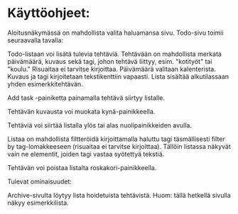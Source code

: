# Käyttöohjeet:

Aloitusnäkymässä on mahdollista valita haluamansa sivu. Todo-sivu toimii seuraavalla tavalla:

Todo-listaan voi lisätä tulevia tehtäviä. Tehtävään on mahdollista merkata päivämäärä, kuvaus sekä tagi, johon tehtävä liittyy, esim. "kotityöt" tai "koulu." Risuaitaa ei tarvitse kirjoittaa. Päivämäärä valitaan kalenterista. Kuvaus ja tagi kirjoitetaan tekstikenttiin vapaasti. Lista sisältää alkutilassaan yhden esimerkkitehtävän.

Add task -painiketta painamalla tehtävä siirtyy listalle.

Tehtävän kuvausta voi muokata kynä-painikkeella.

Tehtäviä voi siirtää listalla ylös tai alas nuolipainikkeiden avulla.

Listaa on mahdollista filtteröidä kirjoittamalla haluttu tagi täsmällisesti filter by tag-lomakkeeseen (risuaitaa ei tarvitse kirjoittaa). Tällöin listassa näkyvät vain ne elementit, joiden tagi vastaa syötettyä tekstiä.

Tehtävän voi poistaa listalta roskakori-painikkeella.

Tulevat ominaisuudet:

Archive-sivulta löytyy lista hoidetuista tehtävistä. Huom: tällä hetkellä sivulla näkyy esimerkkilista.
